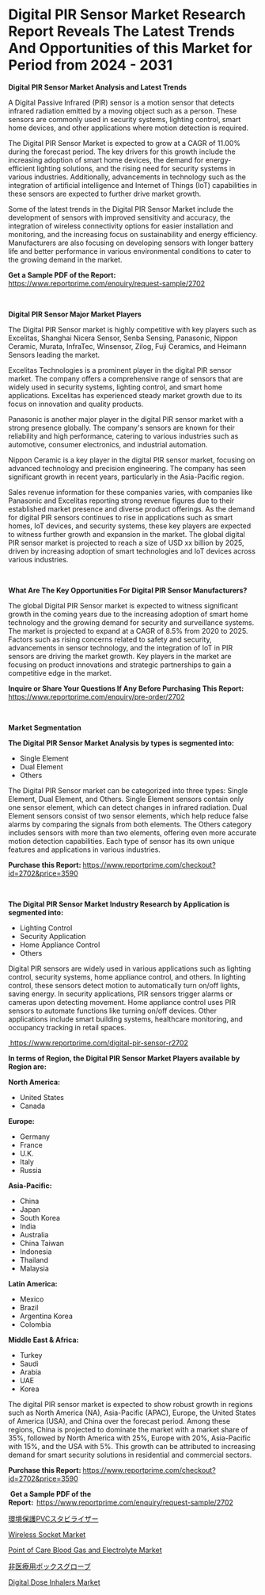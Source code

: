 <p><h1>Digital PIR Sensor Market Research Report Reveals The Latest Trends And Opportunities of this Market for Period from 2024 - 2031</h1></p><p><strong>Digital PIR Sensor Market Analysis and Latest Trends</strong></p>
<p><p>A Digital Passive Infrared (PIR) sensor is a motion sensor that detects infrared radiation emitted by a moving object such as a person. These sensors are commonly used in security systems, lighting control, smart home devices, and other applications where motion detection is required. </p><p>The Digital PIR Sensor Market is expected to grow at a CAGR of 11.00% during the forecast period. The key drivers for this growth include the increasing adoption of smart home devices, the demand for energy-efficient lighting solutions, and the rising need for security systems in various industries. Additionally, advancements in technology such as the integration of artificial intelligence and Internet of Things (IoT) capabilities in these sensors are expected to further drive market growth.</p><p>Some of the latest trends in the Digital PIR Sensor Market include the development of sensors with improved sensitivity and accuracy, the integration of wireless connectivity options for easier installation and monitoring, and the increasing focus on sustainability and energy efficiency. Manufacturers are also focusing on developing sensors with longer battery life and better performance in various environmental conditions to cater to the growing demand in the market.</p></p>
<p><strong>Get a Sample PDF of the Report:&nbsp;</strong> <a href="https://www.reportprime.com/enquiry/request-sample/2702">https://www.reportprime.com/enquiry/request-sample/2702</a></p>
<p>&nbsp;</p>
<p><strong>Digital PIR Sensor Major Market Players</strong></p>
<p><p>The Digital PIR Sensor market is highly competitive with key players such as Excelitas, Shanghai Nicera Sensor, Senba Sensing, Panasonic, Nippon Ceramic, Murata, InfraTec, Winsensor, Zilog, Fuji Ceramics, and Heimann Sensors leading the market.</p><p>Excelitas Technologies is a prominent player in the digital PIR sensor market. The company offers a comprehensive range of sensors that are widely used in security systems, lighting control, and smart home applications. Excelitas has experienced steady market growth due to its focus on innovation and quality products.</p><p>Panasonic is another major player in the digital PIR sensor market with a strong presence globally. The company's sensors are known for their reliability and high performance, catering to various industries such as automotive, consumer electronics, and industrial automation.</p><p>Nippon Ceramic is a key player in the digital PIR sensor market, focusing on advanced technology and precision engineering. The company has seen significant growth in recent years, particularly in the Asia-Pacific region.</p><p>Sales revenue information for these companies varies, with companies like Panasonic and Excelitas reporting strong revenue figures due to their established market presence and diverse product offerings. As the demand for digital PIR sensors continues to rise in applications such as smart homes, IoT devices, and security systems, these key players are expected to witness further growth and expansion in the market. The global digital PIR sensor market is projected to reach a size of USD xx billion by 2025, driven by increasing adoption of smart technologies and IoT devices across various industries.</p></p>
<p>&nbsp;</p>
<p><strong>What Are The Key Opportunities For Digital PIR Sensor Manufacturers?</strong></p>
<p><p>The global Digital PIR Sensor market is expected to witness significant growth in the coming years due to the increasing adoption of smart home technology and the growing demand for security and surveillance systems. The market is projected to expand at a CAGR of 8.5% from 2020 to 2025. Factors such as rising concerns related to safety and security, advancements in sensor technology, and the integration of IoT in PIR sensors are driving the market growth. Key players in the market are focusing on product innovations and strategic partnerships to gain a competitive edge in the market.</p></p>
<p><strong>Inquire or Share Your Questions If Any Before Purchasing This Report:</strong> <a href="https://www.reportprime.com/enquiry/pre-order/2702">https://www.reportprime.com/enquiry/pre-order/2702</a></p>
<p>&nbsp;</p>
<p><strong>Market Segmentation</strong></p>
<p><strong>The Digital PIR Sensor Market Analysis by types is segmented into:</strong></p>
<p><ul><li>Single Element</li><li>Dual Element</li><li>Others</li></ul></p>
<p><p>The Digital PIR Sensor market can be categorized into three types: Single Element, Dual Element, and Others. Single Element sensors contain only one sensor element, which can detect changes in infrared radiation. Dual Element sensors consist of two sensor elements, which help reduce false alarms by comparing the signals from both elements. The Others category includes sensors with more than two elements, offering even more accurate motion detection capabilities. Each type of sensor has its own unique features and applications in various industries.</p></p>
<p><strong>Purchase this Report:&nbsp;</strong><a href="https://www.reportprime.com/checkout?id=2702&price=3590">https://www.reportprime.com/checkout?id=2702&price=3590</a></p>
<p>&nbsp;</p>
<p><strong>The Digital PIR Sensor Market Industry Research by Application is segmented into:</strong></p>
<p><ul><li>Lighting Control</li><li>Security Application</li><li>Home Appliance Control</li><li>Others</li></ul></p>
<p><p>Digital PIR sensors are widely used in various applications such as lighting control, security systems, home appliance control, and others. In lighting control, these sensors detect motion to automatically turn on/off lights, saving energy. In security applications, PIR sensors trigger alarms or cameras upon detecting movement. Home appliance control uses PIR sensors to automate functions like turning on/off devices. Other applications include smart building systems, healthcare monitoring, and occupancy tracking in retail spaces.</p></p>
<p><a href="https://www.reportprime.com/digital-pir-sensor-r2702">&nbsp;https://www.reportprime.com/digital-pir-sensor-r2702</a></p>
<p><strong>In terms of Region, the Digital PIR Sensor Market Players available by Region are:</strong></p>
<p>
    <p> <strong> North America: </strong>
        <ul>
            <li>United States</li>
            <li>Canada</li>
        </ul>
        </p> 
    <p> <strong> Europe: </strong>
        <ul>
            <li>Germany</li>
            <li>France</li>
            <li>U.K.</li>
            <li>Italy</li>
            <li>Russia</li>
        </ul>
        </p> 
    <p> <strong> Asia-Pacific: </strong>
        <ul>
            <li>China</li>
            <li>Japan</li>
            <li>South Korea</li>
            <li>India</li>
            <li>Australia</li>
            <li>China Taiwan</li>
            <li>Indonesia</li>
            <li>Thailand</li>
            <li>Malaysia</li>
        </ul>
        </p> 
    <p> <strong> Latin America: </strong>
        <ul>
            <li>Mexico</li>
            <li>Brazil</li>
            <li>Argentina Korea</li>
            <li>Colombia</li>
        </ul>
        </p> 
    <p> <strong> Middle East & Africa: </strong>
        <ul>
            <li>Turkey</li>
            <li>Saudi</li>
            <li>Arabia</li>
            <li>UAE</li>
            <li>Korea</li>
        </ul>
    </p>
    </p>
<p><p>The digital PIR sensor market is expected to show robust growth in regions such as North America (NA), Asia-Pacific (APAC), Europe, the United States of America (USA), and China over the forecast period. Among these regions, China is projected to dominate the market with a market share of 35%, followed by North America with 25%, Europe with 20%, Asia-Pacific with 15%, and the USA with 5%. This growth can be attributed to increasing demand for smart security solutions in residential and commercial sectors.</p></p>
<p><strong>Purchase this Report: </strong><a href="https://www.reportprime.com/checkout?id=2702&price=3590">https://www.reportprime.com/checkout?id=2702&price=3590</a></p>
<p>&nbsp;<strong>Get a Sample PDF of the Report:&nbsp;&nbsp;</strong><a href="https://www.reportprime.com/enquiry/request-sample/2702">https://www.reportprime.com/enquiry/request-sample/2702</a></p>
<p><strong></strong></p>
<p><p><a href="https://github.com/tanyaali3/Market-Research-Report-List-3/blob/main/904599682963.md">環境保護PVCスタビライザー</a></p><p><a href="https://github.com/rionkhanvai01/Market-Research-Report-List-2/blob/main/wireless-socket-market.md">Wireless Socket Market</a></p><p><a href="https://medium.com/@nettieboyle28/point-of-care-blood-gas-and-electrolyte-market-global-market-trends-and-market-forecast-2024-4b2be38af4e6">Point of Care Blood Gas and Electrolyte Market</a></p><p><a href="https://github.com/DwightHuels1/Market-Research-Report-List-3/blob/main/128389482964.md">非医療用ボックスグローブ</a></p><p><a href="https://medium.com/@dellkoepp_34276/an-in-depth-analysis-of-the-global-digital-dose-inhalers-market-scope-and-its-rapid-growing-4-7-7cabe40bf1e0">Digital Dose Inhalers Market</a></p></p>